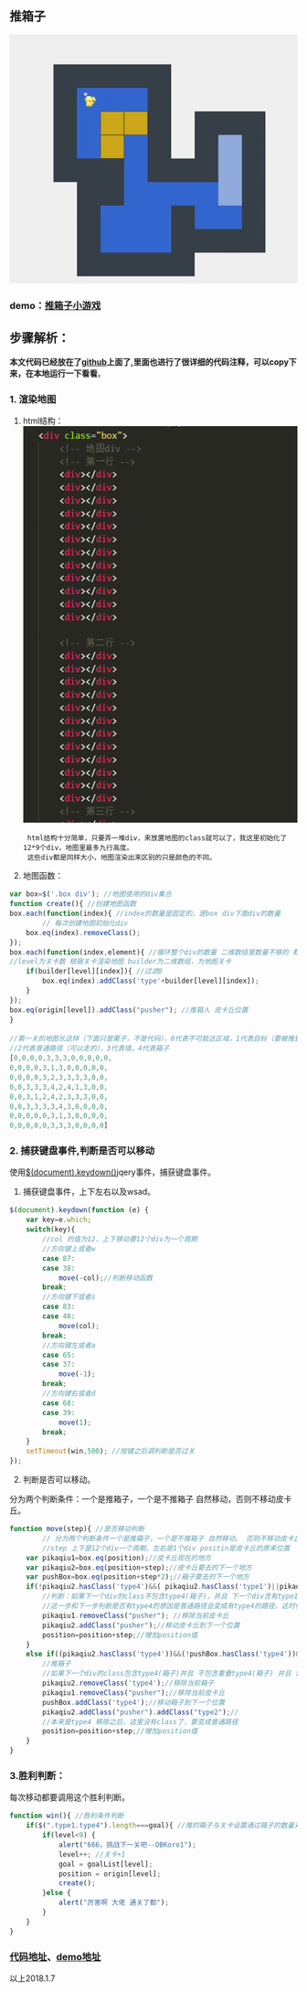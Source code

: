 ## 推箱子

![demo图片](https://github.com/OBKoro1/articleImg_src/blob/master/juejin/1?raw=true)

### demo：[推箱子小游戏](http://obkoro1.com/web_accumulate/example/pushKoro/index.html)

## 步骤解析：

**本文代码已经放在了[github](https://github.com/OBKoro1/web_accumulate/blob/d6b599ca22d8656d3f31f80bffa976fac36d2d75/example/pushKoro/index.html)上面了,里面也进行了很详细的代码注释，可以copy下来，在本地运行一下看看**。



### 1. 渲染地图
1. html结构：
![](https://github.com/OBKoro1/articleImg_src/blob/master/juejin/160d1149856a3714?w=503&h=727&f=png&s=48024?raw=true)
   
        html结构十分简单，只要弄一堆div，来放置地图的class就可以了，我这里初始化了12*9个div，地图里最多九行高度。   
        这些div都是同样大小，地图渲染出来区别的只是颜色的不同。

 2. 地图函数：
 
``` js 
var box=$('.box div'); //地图使用的div集合
function create(){ //创建地图函数
box.each(function(index){ //index的数量是固定的，是box div下面div的数量
        // 每次创建地图初始化div
    box.eq(index).removeClass();
});
box.each(function(index,element){ //循环整个div的数量 二维数组里数量不够的 默认为空白
//level为关卡数 根据关卡渲染地图 builder为二维数组，为地图关卡
    if(builder[level][index]){ //过滤0
        box.eq(index).addClass('type'+builder[level][index]);
    }
});
box.eq(origin[level]).addClass("pusher"); //推箱人 皮卡丘位置
}

//第一关的地图长这样（下面只是栗子，不是代码），0代表不可抵达区域，1代表目标（要被推到的地方），
//2代表普通路径（可以走的），3代表墙，4代表箱子
[0,0,0,0,3,3,3,0,0,0,0,0,
0,0,0,0,3,1,3,0,0,0,0,0,
0,0,0,0,3,2,3,3,3,3,0,0,
0,0,3,3,3,4,2,4,1,3,0,0,
0,0,3,1,2,4,2,3,3,3,0,0,
0,0,3,3,3,3,4,3,0,0,0,0,
0,0,0,0,0,3,1,3,0,0,0,0,
0,0,0,0,0,3,3,3,0,0,0,0]
``` 


### 2. 捕获键盘事件,判断是否可以移动

使用[$(document).keydown()](http://www.w3school.com.cn/jquery/event_keydown.asp)jqery事件，捕获键盘事件。

1. 捕获键盘事件，上下左右以及wsad。 

``` js
$(document).keydown(function (e) {
    var key=e.which;
    switch(key){
        //col 的值为12，上下移动要12个div为一个周期
        //方向键上或者w
        case 87:
        case 38:
            move(-col);//判断移动函数
        break;
        //方向键下或者s
        case 83:
        case 40:
            move(col);
        break;
        //方向键左或者a
        case 65:
        case 37:
            move(-1);
        break;
        //方向键右或者d
        case 68:
        case 39:
            move(1);
        break;
    }
    setTimeout(win,500); //按键之后调判断是否过关
});
```

2. 判断是否可以移动。
 
分为两个判断条件：一个是推箱子，一个是不推箱子 自然移动，否则不移动皮卡丘。

``` js
function move(step){ //是否移动判断
        // 分为两个判断条件一个是推箱子，一个是不推箱子 自然移动。 否则不移动皮卡丘
        //step 上下是12个div一个周期，左右是1个div positin是皮卡丘的原来位置
    var pikaqiu1=box.eq(position);//皮卡丘现在的地方
    var pikaqiu2=box.eq(position+step);//皮卡丘要去的下一个地方
    var pushBox=box.eq(position+step*2);//箱子要去的下一个地方
    if(!pikaqiu2.hasClass('type4')&&( pikaqiu2.hasClass('type1')||pikaqiu2.hasClass('type2'))){ //自然移动
        //判断：如果下一个div的class不包含type4(箱子)，并且 下一个div含有type1(目标位置)，或者type2(普通路径)
        //这一步和下一步判断是否有type4的原因是普通路径会变成有type4的路径，这时候就会出现问题
        pikaqiu1.removeClass("pusher"); //移除当前皮卡丘
        pikaqiu2.addClass("pusher");//移动皮卡丘到下一个位置
        position=position+step;//增加position值
    }
    else if((pikaqiu2.hasClass('type4'))&&(!pushBox.hasClass('type4'))&&(pushBox.hasClass('type1')|| pushBox.hasClass('type2')) ) {
        //推箱子    
        //如果下一个div的class包含type4(箱子)并且 不包含重叠type4(箱子) 并且 包含class type1（目标位置）或者 包含type2(空路)
        pikaqiu2.removeClass('type4');//移除当前箱子
        pikaqiu1.removeClass("pusher");//移除当前皮卡丘
        pushBox.addClass('type4');//移动箱子到下一个位置
        pikaqiu2.addClass("pusher").addClass("type2");//
        //本来是type4 移除之后，这里没有class了，要变成普通路径
        position=position+step;//增加position值 
    }
}
```    

### 3.胜利判断：
每次移动都要调用这个胜利判断。

``` js
function win(){ //胜利条件判断
    if($(".type1.type4").length===goal){ //推的箱子与关卡设置通过箱子的数量对比
        if(level<9) {
            alert("666，挑战下一关吧--OBKoro1");
            level++; //关卡+1
            goal = goalList[level];
            position = origin[level];
            create();
        }else {
            alert("厉害啊 大佬 通关了都");
        }
    }
}
```

### [代码地址](https://github.com/OBKoro1/web_accumulate/blob/d6b599ca22d8656d3f31f80bffa976fac36d2d75/example/pushKoro/index.html)、[demo地址](http://obkoro1.com/web_accumulate/example/pushKoro/index.html)

以上2018.1.7

<!-- more -->



